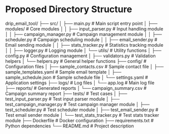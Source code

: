 # Proposed Directory Structure
drip_email_tool/
├── src/
│   ├── main.py                     # Main script entry point
│   ├── modules/                    # Core modules
│   │   ├── input_parser.py         # Input handling module
│   │   ├── campaign_manager.py     # Campaign management module
│   │   ├── scheduler.py            # Campaign scheduling module
│   │   ├── email_sender.py         # Email sending module
│   │   ├── stats_tracker.py        # Statistics tracking module
│   │   ├── logger.py               # Logging module
│   └── utils/                      # Utility functions
│       ├── config.py               # Configuration management
│       ├── validators.py           # Validation helpers
│       └── helpers.py              # General helper functions
├── config/                         # Configuration files
│   ├── sample_contacts.csv         # Sample contact file
│   ├── sample_templates.yaml       # Sample email template
│   ├── sample_schedule.json        # Sample schedule file
│   └── settings.yaml               # Application settings
├── logs/                           # Log files
│   └── app.log                     # Main log file
├── reports/                        # Generated reports
│   └── campaign_summary.csv        # Campaign summary report
├── tests/                          # Test cases
│   ├── test_input_parser.py        # Test input parser module
│   ├── test_campaign_manager.py    # Test campaign manager module
│   ├── test_scheduler.py           # Test scheduler module
│   ├── test_email_sender.py        # Test email sender module
│   └── test_stats_tracker.py       # Test stats tracker module
├── Dockerfile                      # Docker configuration
├── requirements.txt                # Python dependencies
└── README.md                       # Project description